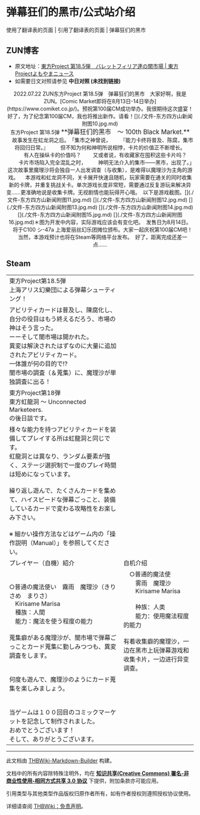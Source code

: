 # 弹幕狂们的黑市/公式站介绍

<!-- source html: G:\repos\THBWiki-Markdown-Builder\THBWikiMarkdown\Temp\main\c\c1\ns0%3A%E5%BC%B9%E5%B9%95%E7%8B%82%E4%BB%AC%E7%9A%84%E9%BB%91%E5%B8%82%2F%E5%85%AC%E5%BC%8F%E7%AB%99%E4%BB%8B%E7%BB%8D.html -->

使用了翻译表的页面 | 引用了翻译表的页面 | 弹幕狂们的黑市


## ZUN博客
- 原文地址：[東方Project 第18.5弾　バレットフィリア達の闇市場 | 東方Projectよもやまニュース](https://touhou-project.news/news/7436/)
- 如需要日文对照请参见 **中日对照 (未找到链接)** 

<center>2022.07.22 ZUN东方Project 第18.5弹　弹幕狂们的黑市　大家好啊，我是ZUN。[Comic&#160;Market即将在8月13日-14日举办](https://www.comiket.co.jp/)。预祝第100届CM成功举办。我很期待这次盛宴！　好了，为了纪念第100届CM，我也将推出新作。请看！[](./文件-东方四方山新闻附图10.jpg.md)<center>东方Project 第18.5弹  
<big> **弹幕狂们的黑市　～ 100th Black Market.** </big></center>　故事发生在虹龙洞之后。　「集市之神曾说，  
　　『能力卡终将普及、陈腐，集市将回归日常。』  
　　但不知为何和神明所说相悖，卡片的价值正不断增长。  
　　有人在操纵卡的价值吗？  
　　又或者说，有收藏家在囤积这些卡片吗？  
　　卡片市场陷入完全混乱之时，  
　　神明无法介入的集市——黑市，出现了。」　这次故事里魔理沙将会独自一人出发调查（与收集），是难得以魔理沙为主角的游戏。  
　本游戏和虹龙洞不同，关卡展开快速且随机，玩家需要在通关的同时收集新的卡牌，并重复挑战关卡。单次游戏长度非常短，需要通过反复游玩来解决异变……更准确地说是收集卡牌。无视剧情也能玩得开心哦。　以下是游戏截图。[](./文件-东方四方山新闻附图11.jpg.md)  
[](./文件-东方四方山新闻附图12.jpg.md)  
[](./文件-东方四方山新闻附图13.jpg.md)  
[](./文件-东方四方山新闻附图14.jpg.md)  
[](./文件-东方四方山新闻附图15.jpg.md)  
[](./文件-东方四方山新闻附图16.jpg.md)＊图为开发中内容，实际游戏应该会有变化吧。　发售日为8月14日。  
　将于C100&#160;シ-47a&#160;上海爱丽丝幻乐团摊位颁布。大家一起庆祝第100届CM吧！  
　当然，本游戏预计也将在Steam等网络平台发布。　好了，距离完成还差一点……</center>

## Steam

<table><tbody><tr class="tt-content-header" id="Steam-1" data-pos="&#91;&quot;Steam&quot;,1&#93;"><td class="tt-jah" lang="ja"><div class="poem">東方Project第18.5弾<br>上海アリス幻樂団による弾幕シューティング！</div></td><td class="tt-zhh" lang="zh"><div class="poem"></div></td></tr><tr class="tt-content" id="Steam-2" data-pos="&#91;&quot;Steam&quot;,2&#93;"><td class="tt-ja" lang="ja"><div class="poem">アビリティカードは普及し、陳腐化し、自分の役目はもう終えるだろう、市場の神はそう言った。<br>ーーそして闇市場は開かれた。<br>異変は解決されたはずなのに大量に追加されたアビリティカード。<br>一体誰が何の目的で!?<br>闇市場の調査（＆蒐集）に、魔理沙が単独調査に出る！</div></td><td class="tt-zh" lang="zh"><div class="poem"></div></td></tr><tr class="tt-content" id="Steam-3" data-pos="&#91;&quot;Steam&quot;,3&#93;"><td class="tt-ja" lang="ja"><div class="poem">東方Project第18弾<br>東方虹龍洞 ～ Unconnected Marketeers.<br>の後日談です。</div></td><td class="tt-zh" lang="zh"><div class="poem"></div></td></tr><tr class="tt-content" id="Steam-4" data-pos="&#91;&quot;Steam&quot;,4&#93;"><td class="tt-ja" lang="ja"><div class="poem">様々な能力を持つアビリティカードを装備してプレイする所は虹龍洞と同じです。<br>虹龍洞とは異なり、ランダム要素が強く、ステージ選択制で一度のプレイ時間は短めになっています。<br><br>繰り返し遊んで、たくさんカードを集めて、ハイスピードな弾幕ごっこと、装備しているカードで変わる攻略性をお楽しみ下さい。<br><br>※ 細かい操作方法などはゲーム内の「操作説明（Manual）」を参照してください。</div></td><td class="tt-zh" lang="zh"><div class="poem"></div></td></tr><tr class="tt-content-header" id="Steam-5" data-pos="&#91;&quot;Steam&quot;,5&#93;"><td class="tt-jah" lang="ja"><div class="poem">プレイヤー（自機）紹介</div></td><td class="tt-zhh" lang="zh"><div class="poem">自机介绍</div></td></tr><tr class="tt-content" id="Steam-6" data-pos="&#91;&quot;Steam&quot;,6&#93;"><td class="tt-ja" lang="ja"><div class="poem">○普通の魔法使い　霧雨　魔理沙（きりさめ　まりさ）<br>　Kirisame Marisa<br>　種族：人間<br>　能力：魔法を使う程度の能力<br><br>  蒐集癖がある魔理沙が、闇市場で弾幕ごっことカード蒐集に勤しみつつも、異変調査をします。</div></td><td class="tt-zh" lang="zh"><div class="poem">　○普通的魔法使<br>　　雾雨　魔理沙<br>　　Kirisame Marisa<br><br>　　种族：人类<br>　　能力：使用魔法程度的能力<br><br>    有着收集癖的魔理沙，一边在黑市上玩弹幕游戏和收集卡片，一边进行异变调查。</div></td></tr><tr class="tt-content" id="Steam-7" data-pos="&#91;&quot;Steam&quot;,7&#93;"><td class="tt-ja" lang="ja"><div class="poem">何度も遊んで、魔理沙のようにカード蒐集を楽しみましょう。<br><br><br>当ゲームは１００回目のコミックマーケットを記念して制作されました。<br>おめでとうございます！<br>そして、ありがとうございます。</div></td><td class="tt-zh" lang="zh"><div class="poem"></div></td></tr></tbody></table>


  
  

  





---

此文档由 [THBWiki-Markdown-Builder](https://github.com/Delsin-Yu/THBWiki-Markdown-Builder) 构建。

文档中的所有内容除特殊注明外，均在 [**知识共享(Creative Commons) 署名-非商业性使用-相同方式共享 3.0 协议**](https://creativecommons.org/licenses/by-sa/3.0/deed.zh-hans) 下提供，附加条款亦可能应用。

引用类型与其他类型作品版权归原作者所有，如有作者授权则遵照授权协议使用。

详细请查阅 [THBWiki：免责声明](https://thbwiki.cc/THBWiki:%E5%85%8D%E8%B4%A3%E5%A3%B0%E6%98%8E)。

